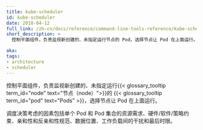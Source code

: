 ```yaml
---
title: kube-scheduler
id: kube-scheduler
date: 2018-04-12
full_link: /zh-cn/docs/reference/command-line-tools-reference/kube-scheduler/
short_description: >
  控制平面组件，负责监视新创建的、未指定运行节点的 Pod，选择节点让 Pod 在上面运行。

aka: 
tags:
- architecture
- scheduler
---
```


<!--
---
title: kube-scheduler
id: kube-scheduler
date: 2018-04-12
full_link: /docs/reference/command-line-tools-reference/kube-scheduler/
short_description: >
  Control plane component that watches for newly created pods with no assigned node, and selects a node for them to run on.

aka: 
tags:
- architecture
---
-->

<!--
Control plane component that watches for newly created
{{< glossary_tooltip term_id="pod" text="Pods" >}} with no assigned
{{< glossary_tooltip term_id="node" text="node">}}, and selects a node for them
to run on.-->

  控制平面组件，负责监视新创建的、未指定运行{{< glossary_tooltip term_id="node" text="节点（node）">}}的 {{< glossary_tooltip term_id="pod" text="Pods" >}}，选择节点让 Pod 在上面运行。

<!--more--> 

<!--
Factors taken into account for scheduling decisions include individual and collective resource requirements,  hardware/software/policy constraints, affinity and anti-affinity specifications, data locality, inter-workload interference and deadlines.
-->

调度决策考虑的因素包括单个 Pod 和 Pod 集合的资源需求、硬件/软件/策略约束、亲和性和反亲和性规范、数据位置、工作负载间的干扰和最后时限。

